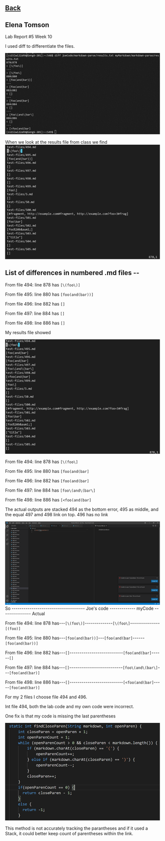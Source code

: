 [Back](https://monip1.github.io/cse15l-lab-reports/)
---
Elena Tomson
---
Lab Report #5 Week 10

I used diff to differentiate the files. 

![difference](Pictures/diff.png)

When we look at the results file from class we find 
![results](Pictures/results.png)

List of differences in numbered .md files --
--- 
From file 494:
line 878 has `[\(foo\)]`

From file 495:
line 880 has `[foo(and(bar))]`

From file 496:
line 882 has `[]`

From file 497:
line 884 has `[]`

From file 498:
line 886 has `[]`


My results file showed

![myResults](Pictures/myresults.png)

From file 494:
line 878 has `[\(foo\]`

From file 495:
line 880 has `[foo(and(bar]`

From file 496:
line 882 has `[foo(and(bar]`

From file 497:
line 884 has `[foo\(and\(bar\]`

From file 498:
line 886 has `[<foo(and(bar]`

The actual outputs are
stacked 494 as the bottom error, 495 as middle, and the equal 497 amd 498 link on top.
496 has no link

![494](Pictures/494.png)
So
------------------------------------- Joe's code ------------- myCode --------------- Actual

From file 494: 
line 878 has---`[\(foo\)]`--------------`[\(foo\]`---------------`[(foo)]`


From file 495: 
line 880 has---`[foo(and(bar))]`---`[foo(and(bar]`------`[foo(and(bar))]`

From file 496: 
line 882 has---`[]`---------------------------`[foo(and(bar]`------`[]`

From file 497: 
line 884 has---`[]`---------------------------`[foo\(and\(bar\]`---`[foo(and(bar)]`

From file 498: 
line 886 has---`[]`---------------------------`[<foo(and(bar]`-----`[foo(and(bar)]`


For my 2 files I choose file 494 and 496.

Int file 494, both the lab code and my own code were incorrect.

One fix is that my code is missing the last parentheses

![paren](Pictures/closedParen.png)

This method is not accurately tracking the parantheses and if it used a Stack, it could better keep count of parentheses within the link.

